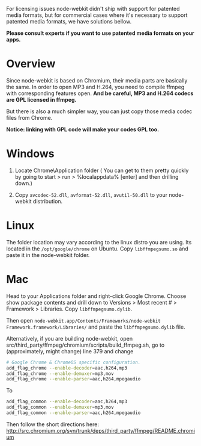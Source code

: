 For licensing issues node-webkit didn't ship with support for patented media formats, but for commercial cases where it's necessary to support patented media formats, we have solutions bellow.

**Please consult experts if you want to use patented media formats on your apps.**

# Overview

Since node-webkit is based on Chromium, their media parts are basically the same. In order to open MP3 and H.264, you need to compile ffmpeg with corresponding features open. **And be careful, MP3 and H.264 codecs are GPL licensed in ffmpeg.**

But there is also a much simpler way, you can just copy those media codec files from Chrome.

**Notice: linking with GPL code will make your codes GPL too.**

# Windows

1. Locate Chrome\Application folder ( You can get to them pretty quickly by going to start > run > %localappdata% [enter] and then drilling down.)

2. Copy `avcodec-52.dll`, `avformat-52.dll`, `avutil-50.dll` to your node-webkit distribution.

# Linux

The folder location may vary according to the linux distro you are using. Its located in the `/opt/google/chrome` on Ubuntu. Copy `libffmpegsumo.so` and paste it in the node-webkit folder.

# Mac

Head to your Applications folder and right-click Google Chrome. Choose show package contents and drill down to Versions > Most recent # > Framework > Libraries. Copy `libffmpegsumo.dylib`.

Then open `node-webkit.app/Contents/Frameworks/node-webkit Framework.framework/Libraries/` and paste the `libffmpegsumo.dylib` file.


Alternatively, if you are building node-webkit, open src/third_party/ffmpeg/chromium/scripts/build_ffmpeg.sh, go to (approximately, might change) line 379 and change
```sh
# Google Chrome & ChromeOS specific configuration.
add_flag_chrome --enable-decoder=aac,h264,mp3
add_flag_chrome --enable-demuxer=mp3,mov
add_flag_chrome --enable-parser=aac,h264,mpegaudio
```
To

```sh
add_flag_common --enable-decoder=aac,h264,mp3
add_flag_common --enable-demuxer=mp3,mov
add_flag_common --enable-parser=aac,h264,mpegaudio
```

Then follow the short directions here:
http://src.chromium.org/svn/trunk/deps/third_party/ffmpeg/README.chromium